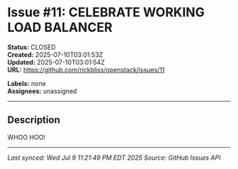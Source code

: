 # Issue #11: CELEBRATE WORKING LOAD BALANCER

**Status:** CLOSED  
**Created:** 2025-07-10T03:01:53Z  
**Updated:** 2025-07-10T03:01:54Z  
**URL:** https://github.com/rickbliss/openstack/issues/11

**Labels:** none  
**Assignees:** unassigned

---

## Description

WHOO HOO!

---

*Last synced: Wed Jul  9 11:21:49 PM EDT 2025*
*Source: GitHub Issues API*
